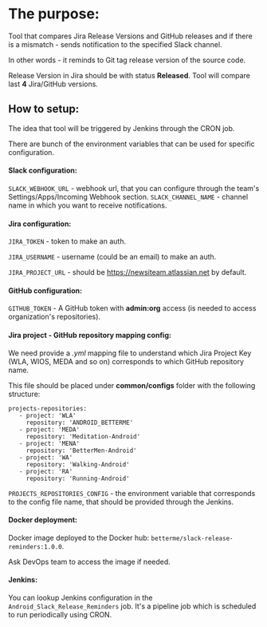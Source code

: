 # The purpose:

Tool that compares Jira Release Versions and GitHub releases and if there is a mismatch - sends notification to the 
specified Slack channel.

In other words - it reminds to Git tag release version of the source code.

Release Version in Jira should be with status **Released**. Tool will compare last **4** Jira/GitHub versions.


## How to setup:

The idea that tool will be triggered by Jenkins through the CRON job.

There are bunch of the environment variables that can be used for specific configuration.


#### Slack configuration:

```SLACK_WEBHOOK_URL``` - webhook url, that you can configure through the team's Settings/Apps/Incoming Webhook section.
```SLACK_CHANNEL_NAME``` - channel name in which you want to receive notifications.

#### Jira configuration:

```JIRA_TOKEN``` - token to make an auth.

```JIRA_USERNAME``` - username (could be an email) to make an auth.

```JIRA_PROJECT_URL``` - should be https://newsiteam.atlassian.net by default.

#### GitHub configuration:

```GITHUB_TOKEN``` - A GitHub token with **admin:org** access (is needed to access organization's repositories).

#### Jira project - GitHub repository mapping config:

We need provide a _.yml_ mapping file to understand which Jira Project Key (WLA, WIOS, MEDA and so on) corresponds to 
which GitHub repository name.

This file should be placed under **common/configs** folder with the following structure:

```
projects-repositories:
   - project: 'WLA'
     repository: 'ANDROID_BETTERME'
   - project: 'MEDA'
     repository: 'Meditation-Android'
   - project: 'MENA'
     repository: 'BetterMen-Android'
   - project: 'WA'
     repository: 'Walking-Android'
   - project: 'RA'
     repository: 'Running-Android'
```

```PROJECTS_REPOSITORIES_CONFIG``` - the environment variable that corresponds to the config file name, that should be
provided through the Jenkins.

#### Docker deployment:

Docker image deployed to the Docker hub: ```betterme/slack-release-reminders:1.0.0```.

Ask DevOps team to access the image if needed.

#### Jenkins:

You can lookup Jenkins configuration in the ```Android_Slack_Release_Reminders``` job.
It's a pipeline job which is scheduled to run periodically using CRON.
